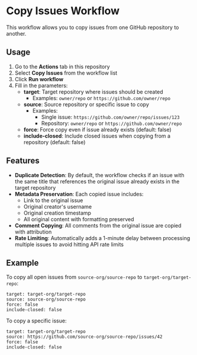 # Copy Issues Workflow

This workflow allows you to copy issues from one GitHub repository to another.

## Usage

1. Go to the **Actions** tab in this repository
2. Select **Copy Issues** from the workflow list
3. Click **Run workflow**
4. Fill in the parameters:
   - **target**: Target repository where issues should be created
     - Examples: `owner/repo` or `https://github.com/owner/repo`
   - **source**: Source repository or specific issue to copy
     - Examples: 
       - Single issue: `https://github.com/owner/repo/issues/123`
       - Repository: `owner/repo` or `https://github.com/owner/repo`
   - **force**: Force copy even if issue already exists (default: false)
   - **include-closed**: Include closed issues when copying from a repository (default: false)

## Features

- **Duplicate Detection**: By default, the workflow checks if an issue with the same title that references the original issue already exists in the target repository
- **Metadata Preservation**: Each copied issue includes:
  - Link to the original issue
  - Original creator's username
  - Original creation timestamp
  - All original content with formatting preserved
- **Comment Copying**: All comments from the original issue are copied with attribution
- **Rate Limiting**: Automatically adds a 1-minute delay between processing multiple issues to avoid hitting API rate limits

## Example

To copy all open issues from `source-org/source-repo` to `target-org/target-repo`:

```
target: target-org/target-repo
source: source-org/source-repo
force: false
include-closed: false
```

To copy a specific issue:

```
target: target-org/target-repo
source: https://github.com/source-org/source-repo/issues/42
force: false
include-closed: false
```
